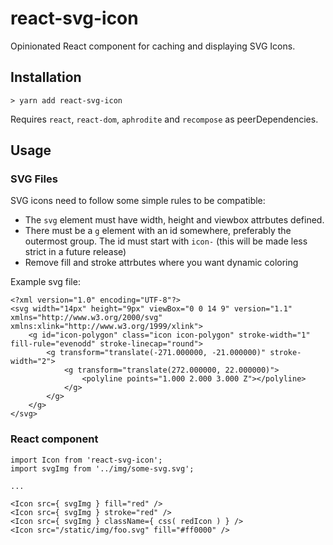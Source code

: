# react-svg-icon

Opinionated React component for caching and displaying SVG Icons.

## Installation

`> yarn add react-svg-icon`

Requires `react`, `react-dom`, `aphrodite` and `recompose` as peerDependencies.

## Usage

### SVG Files

SVG icons need to follow some simple rules to be compatible:

* The `svg` element must have width, height and viewbox attrbutes defined.
* There must be a `g` element with an id somewhere, preferably the outermost group. The id must start with `icon-` (this will be made less strict in a future release)
* Remove fill and stroke attrbutes where you want dynamic coloring

Example svg file:

```
<?xml version="1.0" encoding="UTF-8"?>
<svg width="14px" height="9px" viewBox="0 0 14 9" version="1.1" xmlns="http://www.w3.org/2000/svg" xmlns:xlink="http://www.w3.org/1999/xlink">
    <g id="icon-polygon" class="icon icon-polygon" stroke-width="1" fill-rule="evenodd" stroke-linecap="round">
        <g transform="translate(-271.000000, -21.000000)" stroke-width="2">
            <g transform="translate(272.000000, 22.000000)">
                <polyline points="1.000 2.000 3.000 Z"></polyline>
            </g>
        </g>
    </g>
</svg>
```

### React component

```
import Icon from 'react-svg-icon';
import svgImg from '../img/some-svg.svg';

...

<Icon src={ svgImg } fill="red" />
<Icon src={ svgImg } stroke="red" />
<Icon src={ svgImg } className={ css( redIcon ) } />
<Icon src="/static/img/foo.svg" fill="#ff0000" />

```
